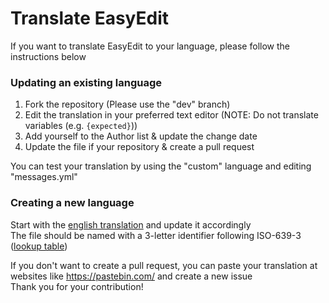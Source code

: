 # Translate EasyEdit

If you want to translate EasyEdit to your language, please follow the instructions below

### Updating an existing language
1. Fork the repository (Please use the "dev" branch)
2. Edit the translation in your preferred text editor (NOTE: Do not translate variables (e.g. `{expected}`))
3. Add yourself to the Author list & update the change date
4. Update the file if your repository & create a pull request

You can test your translation by using the "custom" language and editing "messages.yml"

### Creating a new language
Start with the [english translation](https://github.com/platz1de/EasyEdit/tree/dev/resources/lang/eng.yml) and update it accordingly<br>
The file should be named with a 3-letter identifier following ISO-639-3 ([lookup table](https://iso639-3.sil.org/code_tables/639/data?field_iso639_cd_st_mmbrshp_639_1_tid=94671))

If you don't want to create a pull request, you can paste your translation at websites like https://pastebin.com/ and create a new issue<br>
Thank you for your contribution!